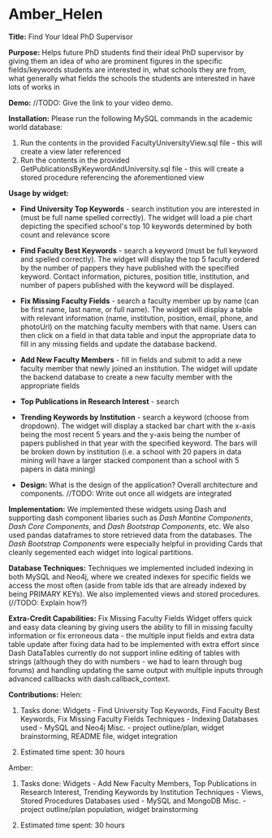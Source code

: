 # Amber_Helen

**Title:** Find Your Ideal PhD Supervisor

**Purpose:** Helps future PhD students find their ideal PhD supervisor by giving them an idea of who are prominent figures
in the specific fields/keywords students are interested in, what schools they are from, what generally what fields the schools
the students are interested in have lots of works in

**Demo:** //TODO: Give the link to your video demo.

**Installation:** Please run the following MySQL commands in the academic world database:

1. Run the contents in the provided FacultyUniversityView.sql file - this will create a view later referenced
2. Run the contents in the provided GetPublicationsByKeywordAndUniversity.sql file - this will create a stored procedure referencing the aforementioned view

**Usage by widget:**

- **Find University Top Keywords** - search institution you are interested in (must be full name spelled correctly). The widget will load a pie chart depicting
  the specified school's top 10 keywords determined by both count and relevance score

- **Find Faculty Best Keywords** - search a keyword (must be full keyword and spelled correctly). The widget will display the top 5 faculty ordered by the number of
  pappers they have published with the specified keyword. Contact information, pictures, position title, institution, and number of papers
  published with the keyword will be displayed.

- **Fix Missing Faculty Fields** - search a faculty member up by name (can be first name, last name, or full name). The widget will display a table with relevant information
  (name, institution, position, email, phone, and photoUrl) on the matching faculty members with that name. Users can then click on a field
  in that data table and input the appropriate data to fill in any missing fields and update the database backend.

- **Add New Faculty Members** - fill in fields and submit to add a new faculty member that newly joined an institution. The widget will update the backend database to create
  a new faculty member with the appropriate fields

- **Top Publications in Research Interest** - search

- **Trending Keywords by Institution** - search a keyword (choose from dropdown). The widget will display a stacked bar chart with the x-axis being the most recent
  5 years and the y-axis being the number of papers published in that year with the specified keyword. The bars will be broken down by
  institution (i.e. a school with 20 papers in data mining will have a larger stacked component than a school with 5 papers in data mining)

- **Design:** What is the design of the application? Overall architecture and components. //TODO: Write out once all widgets are integrated

**Implementation:** We implemented these widgets using Dash and supporting dash component libaries such as _Dash Mantine Components_, _Dash Core Components_, and _Dash Bootstrap Components_, etc. We also used pandas dataframes to store retrieved data from the databases. The _Dash Bootstrap Components_ were especially helpful in providing Cards that cleanly segemented each widget into logical partitions.

**Database Techniques:** Techniques we implemented included indexing in both MySQL and Neo4j, where we created indexes for specific fields we access the most often (aside from table ids that are already indexed by being PRIMARY KEYs). We also implemented views and stored procedures. (//TODO: Explain how?)

**Extra-Credit Capabilities:** Fix Missing Faculty Fields Widget offers quick and easy data cleaning by giving users the ability to fill in missing faculty information or fix erroneous data - the multiple input fields and extra data table update after fixing data had to be implemented with extra effort since Dash DataTables currently do not support inline editing of tables with strings (although they do with numbers - we had to learn through bug forums) and handling updating the same output with multiple inputs through advanced callbacks with dash.callback_context.

**Contributions:**
Helen:

1. Tasks done:
   Widgets - Find University Top Keywords, Find Faculty Best Keywords, Fix Missing Faculty Fields
   Techniques - Indexing
   Databases used - MySQL and Neo4j
   Misc. - project outline/plan, widget brainstorming, README file, widget integration

2. Estimated time spent: 30 hours

Amber:

1. Tasks done:
   Widgets - Add New Faculty Members, Top Publications in Research Interest, Trending Keywords by Institution
   Techniques - Views, Stored Procedures
   Databases used - MySQL and MongoDB
   Misc. - project outline/plan population, widget brainstorming

2. Estimated time spent: 30 hours
